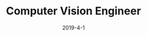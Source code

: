 ---
layout: page
title: "Computer Vision Engineer"
link: https://aruw.org/
institution: ARUW
location: "Seattle, WA"
description: "
•   Designed and implemented a computer vision system for robotics missiles that auto-adjust flying trajectory to hit the target on the air. <br/>
•   Upgraded vision detector's neural net training system to PyTorch-lightning based.
"
start_year: 2019
start_month: 4
date: 2019-4-1
end_year: Present
---